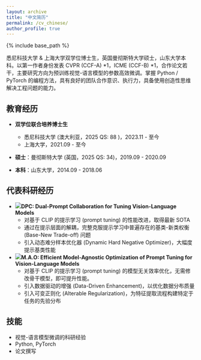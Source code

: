 ```yaml
---
layout: archive
title: "中文简历"
permalink: /cv_chinese/
author_profile: true
---
```


{% include base_path %}

悉尼科技大学 & 上海大学双学位博士生，英国曼彻斯特大学硕士，山东大学本科。以第一作者身份发表 CVPR (CCF-A) *1，ICME (CCF-B) *1，合作论文若干，主要研究方向为预训练视觉-语言模型的参数高效微调。掌握 Python / PyTorch 的编程方法，具有良好的团队合作意识、执行力，具备使用创造性思维解决工程问题的能力。

教育经历
------

* **双学位联合培养博士生**
  * 悉尼科技大学 (澳大利亚，2025 QS: 88 )，2023.11 - 至今
  * 上海大学，2021.09 - 至今

* **硕士**：曼彻斯特大学 (英国，2025 QS: 34)，2019.09 - 2020.09
* **本科**：山东大学，2014.09 - 2018.06

代表科研经历
------
* <img src='https://img.shields.io/badge/2025-CVPR-brightgreen.svg' />**DPC: Dual-Prompt Collaboration for Tuning Vision-Language Models**
  * 对基于 CLIP 的提示学习 (prompt tuning) 的性能改进，取得最新 SOTA
  * 通过在提示层面的解耦，完整克服提示学习中普遍存在的基类-新类权衡 (Base-New Trade-off) 问题
  * 引入动态难分样本优化器 (Dynamic Hard Negative Optimizer)，大幅度提示基类性能
* <img src='https://img.shields.io/badge/2025-ICME-brightgreen.svg' />**M.A.O: Efficient Model-Agnostic Optimization of Prompt Tuning for Vision-Language Models**
  * 对基于 CLIP 的提示学习 (prompt tuning) 的模型无关效率优化，无需修改骨干模型，即可提升性能。
  * 引入数据驱动的增强 (Data-Driven Enhancement)，以优化数据分布质量
  * 引入可变正则化 (Alterable Regularization)，为特征提取流程构建特定于任务的先验分布

## 技能

* 视觉-语言模型微调的科研经验
* Python, PyTorch
* 论文撰写
